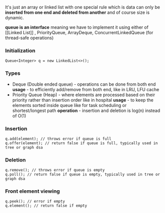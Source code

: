 It's just an array or linked list with one special rule which is data can only be **inserted from one end and deleted from another** and of course size is dynamic.

**queue is an interface** meaning we have to implement it using either of [[Linked List]] , PriorityQueue, ArrayDeque, ConcurrentLinkedQueue (for thread-safe operations)

### Initialization 
	Queue<Integer> q = new LinkedList<>();

### Types
- Deque (Double ended queue) - operations can be done from both end
	**usage** - to efficiently add/remove from both end, like in LRU, LFU cache
- Priority Queue (Heap) - where elements are processed based on their priority rather than insertion order like in hospital
	**usage** - to keep the elements sorted inside queue like for task scheduling or shortest/longest path
	**operation** - insertion and deletion is log(n) instead of O(1)
	
### Insertion
	q.add(element); // throws error if queue is full
	q.offer(element); // return false if queue is full, typically used in tree or graph dsa

### Deletion
	q.remove(); // throws error if queue is empty
	q.poll(); // return false if queue is empty, typically used in tree or graph dsa

### Front element viewing 
	q.peek(); // error if empty
	q.element(); // return false if empty